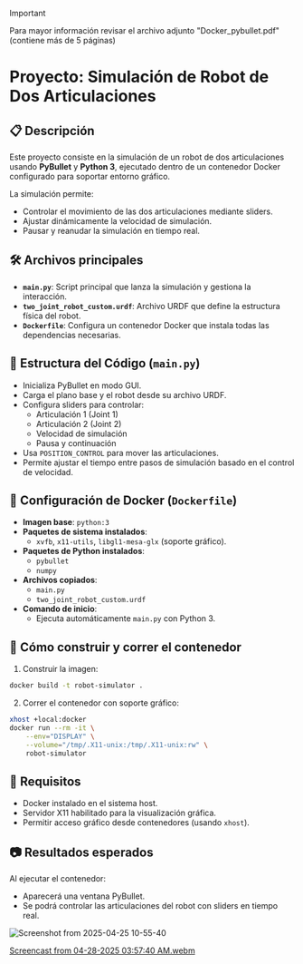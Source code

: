 >[!Important]
> Para mayor información revisar el archivo adjunto "Docker_pybullet.pdf" (contiene más de 5 páginas)

# Proyecto: Simulación de Robot de Dos Articulaciones

## 📋 Descripción

Este proyecto consiste en la simulación de un robot de dos articulaciones usando **PyBullet** y **Python 3**, ejecutado dentro de un contenedor Docker configurado para soportar entorno gráfico.

La simulación permite:
- Controlar el movimiento de las dos articulaciones mediante sliders.
- Ajustar dinámicamente la velocidad de simulación.
- Pausar y reanudar la simulación en tiempo real.

## 🛠️ Archivos principales

- **`main.py`**: Script principal que lanza la simulación y gestiona la interacción.
- **`two_joint_robot_custom.urdf`**: Archivo URDF que define la estructura física del robot.
- **`Dockerfile`**: Configura un contenedor Docker que instala todas las dependencias necesarias.

## 🧩 Estructura del Código (`main.py`)

- Inicializa PyBullet en modo GUI.
- Carga el plano base y el robot desde su archivo URDF.
- Configura sliders para controlar:
  - Articulación 1 (Joint 1)
  - Articulación 2 (Joint 2)
  - Velocidad de simulación
  - Pausa y continuación
- Usa `POSITION_CONTROL` para mover las articulaciones.
- Permite ajustar el tiempo entre pasos de simulación basado en el control de velocidad.

## 🐳 Configuración de Docker (`Dockerfile`)

- **Imagen base**: `python:3`
- **Paquetes de sistema instalados**:
  - `xvfb`, `x11-utils`, `libgl1-mesa-glx` (soporte gráfico).
- **Paquetes de Python instalados**:
  - `pybullet`
  - `numpy`
- **Archivos copiados**:
  - `main.py`
  - `two_joint_robot_custom.urdf`
- **Comando de inicio**:
  - Ejecuta automáticamente `main.py` con Python 3.

## 🚀 Cómo construir y correr el contenedor

1. Construir la imagen:

```bash
docker build -t robot-simulator .
```

2. Correr el contenedor con soporte gráfico:

```bash
xhost +local:docker
docker run --rm -it \
    --env="DISPLAY" \
    --volume="/tmp/.X11-unix:/tmp/.X11-unix:rw" \
    robot-simulator
```

## 🎯 Requisitos

- Docker instalado en el sistema host.
- Servidor X11 habilitado para la visualización gráfica.
- Permitir acceso gráfico desde contenedores (usando `xhost`).

## 📷 Resultados esperados

Al ejecutar el contenedor:
- Aparecerá una ventana PyBullet.
- Se podrá controlar las articulaciones del robot con sliders en tiempo real.

![Screenshot from 2025-04-25 10-55-40](https://github.com/user-attachments/assets/131175b8-1a02-4083-983f-3890e224042c)

[Screencast from 04-28-2025 03:57:40 AM.webm](https://github.com/user-attachments/assets/984bc98f-7d82-4c44-9dea-f7a23e8e886e)

